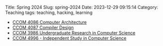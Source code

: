 Title: Spring 2024
Slug: spring-2024
Date: 2023-12-29 09:15:14
Category: Teaching
tags: teaching, hacking, learning

* [CCOM 4086 Computer Architecture]({filename}/pages/teaching/arch2024.md)
* [CCOM 4087 Compiler Design]({filename}/pages/teaching/compilers2024.md)
* [CCOM 3986 Undergraduate Research in Computer Science]({filename}/pages/teaching/research-S2024.md)
* [CCOM 4996 - Independent Study in Computer Science]({filename}/pages/teaching/independent-S2024.md)
